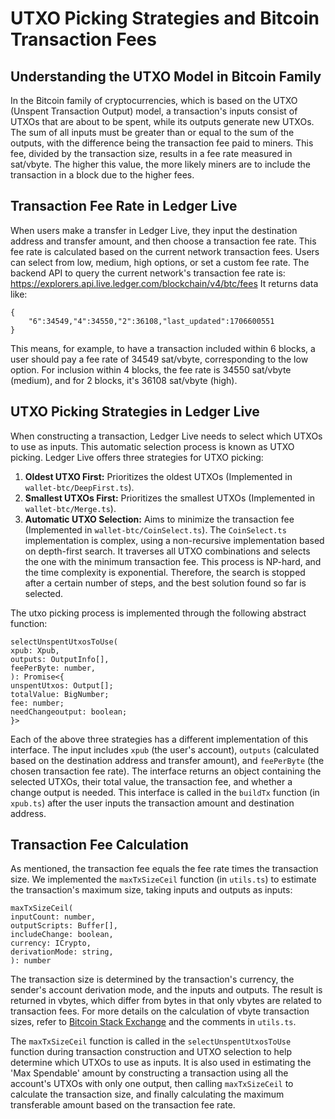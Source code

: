 # UTXO Picking Strategies and Bitcoin Transaction Fees

## Understanding the UTXO Model in Bitcoin Family
In the Bitcoin family of cryptocurrencies, which is based on the UTXO (Unspent Transaction Output) model, a transaction's inputs consist of UTXOs that are about to be spent, while its outputs generate new UTXOs. The sum of all inputs must be greater than or equal to the sum of the outputs, with the difference being the transaction fee paid to miners. This fee, divided by the transaction size, results in a fee rate measured in sat/vbyte. The higher this value, the more likely miners are to include the transaction in a block due to the higher fees.

## Transaction Fee Rate in Ledger Live
When users make a transfer in Ledger Live, they input the destination address and transfer amount, and then choose a transaction fee rate. This fee rate is calculated based on the current network transaction fees. Users can select from low, medium, high options, or set a custom fee rate. The backend API to query the current network's transaction fee rate is:
https://explorers.api.live.ledger.com/blockchain/v4/btc/fees
It returns data like:
```
{
    "6":34549,"4":34550,"2":36108,"last_updated":1706600551
}
```
This means, for example, to have a transaction included within 6 blocks, a user should pay a fee rate of 34549 sat/vbyte, corresponding to the low option. For inclusion within 4 blocks, the fee rate is 34550 sat/vbyte (medium), and for 2 blocks, it's 36108 sat/vbyte (high).

## UTXO Picking Strategies in Ledger Live
When constructing a transaction, Ledger Live needs to select which UTXOs to use as inputs. This automatic selection process is known as UTXO picking. Ledger Live offers three strategies for UTXO picking:
1. **Oldest UTXO First:** Prioritizes the oldest UTXOs (Implemented in `wallet-btc/DeepFirst.ts`).
2. **Smallest UTXOs First:** Prioritizes the smallest UTXOs (Implemented in `wallet-btc/Merge.ts`).
3. **Automatic UTXO Selection:** Aims to minimize the transaction fee (Implemented in `wallet-btc/CoinSelect.ts`). The `CoinSelect.ts` implementation is complex, using a non-recursive implementation based on depth-first search. It traverses all UTXO combinations and selects the one with the minimum transaction fee. This process is NP-hard, and the time complexity is exponential. Therefore, the search is stopped after a certain number of steps, and the best solution found so far is selected.

The utxo picking process is implemented through the following abstract function:
```
selectUnspentUtxosToUse(
xpub: Xpub,
outputs: OutputInfo[],
feePerByte: number,
): Promise<{
unspentUtxos: Output[];
totalValue: BigNumber;
fee: number;
needChangeoutput: boolean;
}>
```
Each of the above three strategies has a different implementation of this interface. The input includes `xpub` (the user's account), `outputs` (calculated based on the destination address and transfer amount), and `feePerByte` (the chosen transaction fee rate). The interface returns an object containing the selected UTXOs, their total value, the transaction fee, and whether a change output is needed. This interface is called in the `buildTx` function (in `xpub.ts`) after the user inputs the transaction amount and destination address.

## Transaction Fee Calculation
As mentioned, the transaction fee equals the fee rate times the transaction size. We implemented the `maxTxSizeCeil` function (in `utils.ts`) to estimate the transaction's maximum size, taking inputs and outputs as inputs:
```
maxTxSizeCeil(
inputCount: number,
outputScripts: Buffer[],
includeChange: boolean,
currency: ICrypto,
derivationMode: string,
): number
```
The transaction size is determined by the transaction's currency, the sender's account derivation mode, and the inputs and outputs. The result is returned in vbytes, which differ from bytes in that only vbytes are related to transaction fees. For more details on the calculation of vbyte transaction sizes, refer to [Bitcoin Stack Exchange](https://bitcoin.stackexchange.com/questions/89385/is-there-a-difference-between-bytes-and-virtual-bytes-vbytes) and the comments in `utils.ts`.

The `maxTxSizeCeil` function is called in the `selectUnspentUtxosToUse` function during transaction construction and UTXO selection to help determine which UTXOs to use as inputs. It is also used in estimating the 'Max Spendable' amount by constructing a transaction using all the account's UTXOs with only one output, then calling `maxTxSizeCeil` to calculate the transaction size, and finally calculating the maximum transferable amount based on the transaction fee rate.

